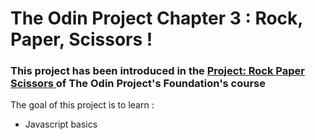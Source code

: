 # The Odin Project Chapter 3 : Rock, Paper, Scissors !

### This project has been introduced in the <a href ="https://www.theodinproject.com/lessons/foundations-rock-paper-scissors">Project: Rock Paper Scissors </a> of The Odin Project's Foundation's course

The goal of this project is to learn :
- Javascript basics